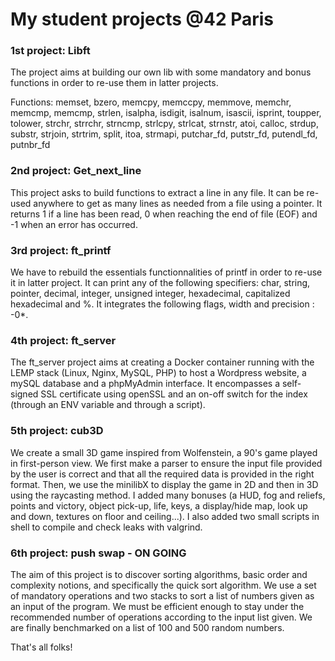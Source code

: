 # My student projects @42 Paris

### 1st project: Libft
The project aims at building our own lib with some mandatory and bonus functions in order to re-use them in latter projects.

  Functions:
memset, bzero, memcpy, memccpy, memmove, memchr, memcmp, memcmp, strlen, isalpha, isdigit, isalnum, isascii, isprint, toupper, tolower, strchr, strrchr, strncmp, strlcpy, strlcat, strnstr, atoi, calloc, strdup, substr, strjoin, strtrim, split, itoa, strmapi, putchar_fd, putstr_fd, putendl_fd, putnbr_fd


### 2nd project: Get_next_line
This project asks to build functions to extract a line in any file. It can be re-used anywhere to get as many lines as needed from a file using a pointer. It returns 1 if a line has been read, 0 when reaching the end of file (EOF) and -1 when an error has occurred.


### 3rd project: ft_printf
We have to rebuild the essentials functionnalities of printf in order to re-use it in latter project. It can print any of the following specifiers: char, string, pointer, decimal, integer, unsigned integer, hexadecimal, capitalized hexadecimal and %. It integrates the following flags, width and precision : -0*.

### 4th project: ft_server
The ft_server project aims at creating a Docker container running with the LEMP stack (Linux, Nginx, MySQL, PHP) to host a Wordpress website, a mySQL database and a phpMyAdmin interface. It encompasses a self-signed SSL certificate using openSSL and an on-off switch for the index (through an ENV variable and through a script).

### 5th project: cub3D
We create a small 3D game inspired from Wolfenstein, a 90's game played in first-person view. We first make a parser to ensure the input file provided by the user is correct and that all the required data is provided in the right format. Then, we use the minilibX to display the game in 2D and then in 3D using the raycasting method.
I added many bonuses (a HUD, fog and reliefs, points and victory, object pick-up, life, keys, a display/hide map, look up and down, textures on floor and ceiling...). I also added two small scripts in shell to compile and check leaks with valgrind.

### 6th project: push swap - ON GOING
The aim of this project is to discover sorting algorithms, basic order and complexity notions, and specifically the quick sort algorithm. 
We use a set of mandatory operations and two stacks to sort a list of numbers given as an input of the program. We must be efficient enough to stay under the recommended number of operations according to the input list given. We are finally benchmarked on a list of 100 and 500 random numbers.

  
That's all folks!
